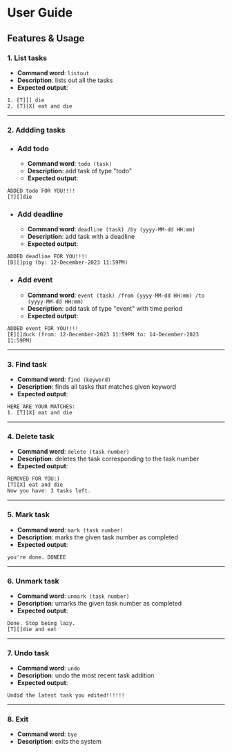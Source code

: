 # User Guide

## Features & Usage

### 1. List tasks
- **Command word**: `listout`
- **Description**: lists out all the tasks
- **Expected output**:
```
1. [T][] die
2. [T][X] eat and die
```
----------
### 2. Addding tasks
- ### Add todo
  - **Command word**: `todo (task)`
  - **Description**: add task of type "todo"
  - **Expected output**:
```
ADDED todo FOR YOU!!!!
[T][]die
```
- ### Add deadline
  - **Command word**: `deadline (task) /by (yyyy-MM-dd HH:mm)`
  - **Description**: add task with a deadline
  - **Expected output**:
```
ADDED deadline FOR YOU!!!!
[D][]pig (by: 12-December-2023 11:59PM)
```
- ### Add event
  - **Command word**: `event (task) /from (yyyy-MM-dd HH:mm) /to (yyyy-MM-dd HH:mm)`
  - **Description**: add task of type "event" with time period
  - **Expected output**:
```
ADDED event FOR YOU!!!!
[E][]duck (from: 12-December-2023 11:59PM to: 14-December-2023 11:59PM)
```
---
### 3. Find task
- **Command word**: `find (keyword)`
- **Description**: finds all tasks that matches given keyword
- **Expected output**:
```
HERE ARE YOUR MATCHES: 
1. [T][X] eat and die
```
---
### 4. Delete task
- **Command word**: `delete (task number)`
- **Description**: deletes the task corresponding to the task number
- **Expected output**:
```
REMOVED FOR YOU:)
[T][X] eat and die
Now you have: 3 tasks left.
```
---
### 5. Mark task
- **Command word**: `mark (task number)`
- **Description**: marks the given task number as completed
- **Expected output**:
```
you're done. DONEEE
```
---
### 6. Unmark task
- **Command word**: `unmark (task number)`
- **Description**: umarks the given task number as completed
- **Expected output**:
```
Done. Stop being lazy.
[T][]die and eat
```
---
### 7. Undo task
- **Command word**: `undo`
- **Description**: undo the most recent task addition
- **Expected output**:
```
Undid the latest task you edited!!!!!!
```
---
### 8. Exit
- **Command word**: `bye`
- **Description**: exits the system 
